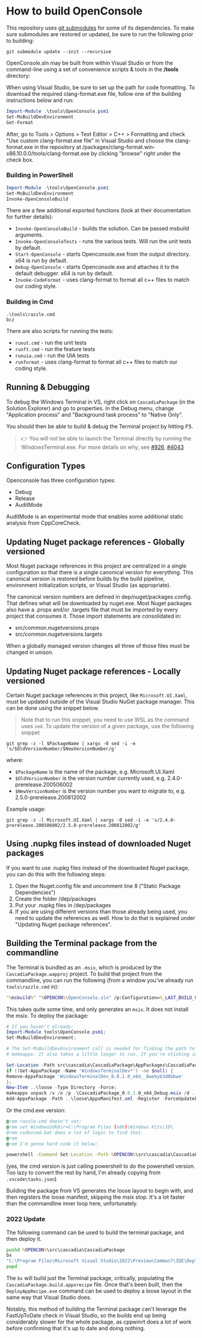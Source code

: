 
# How to build OpenConsole

This repository uses [git submodules](https://git-scm.com/book/en/v2/Git-Tools-Submodules) for some of its dependencies. To make sure submodules are restored or updated, be sure to run the following prior to building:

```shell
git submodule update --init --recursive
```

OpenConsole.sln may be built from within Visual Studio or from the command-line using a set of convenience scripts & tools in the **/tools** directory:

When using Visual Studio, be sure to set up the path for code formatting. To download the required clang-format.exe file, follow one of the building instructions below and run:
```powershell
Import-Module .\tools\OpenConsole.psm1
Set-MsBuildDevEnvironment
Get-Format
```
After, go to Tools > Options > Text Editor > C++ > Formatting and check "Use custom clang-format.exe file" in Visual Studio and choose the clang-format.exe in the repository at /packages/clang-format.win-x86.10.0.0/tools/clang-format.exe by clicking "browse" right under the check box.

### Building in PowerShell

```powershell
Import-Module .\tools\OpenConsole.psm1
Set-MsBuildDevEnvironment
Invoke-OpenConsoleBuild
```

There are a few additional exported functions (look at their documentation for further details):

- `Invoke-OpenConsoleBuild` - builds the solution. Can be passed msbuild arguments.
- `Invoke-OpenConsoleTests` - runs the various tests. Will run the unit tests by default.
- `Start-OpenConsole` - starts Openconsole.exe from the output directory. x64 is run by default.
- `Debug-OpenConsole` - starts Openconsole.exe and attaches it to the default debugger. x64 is run by default.
- `Invoke-CodeFormat` - uses clang-format to format all c++ files to match our coding style.

### Building in Cmd

```shell
.\tools\razzle.cmd
bcz
```

There are also scripts for running the tests:
- `runut.cmd` - run the unit tests
- `runft.cmd` - run the feature tests
- `runuia.cmd` - run the UIA tests
- `runformat` - uses clang-format to format all c++ files to match our coding style.

## Running & Debugging

To debug the Windows Terminal in VS, right click on `CascadiaPackage` (in the Solution Explorer) and go to properties. In the Debug menu, change "Application process" and "Background task process" to "Native Only".

You should then be able to build & debug the Terminal project by hitting <kbd>F5</kbd>.

> 👉 You will _not_ be able to launch the Terminal directly by running the WindowsTerminal.exe. For more details on why, see [#926](https://github.com/microsoft/terminal/issues/926), [#4043](https://github.com/microsoft/terminal/issues/4043)

## Configuration Types

Openconsole has three configuration types:

- Debug
- Release
- AuditMode

AuditMode is an experimental mode that enables some additional static analysis from CppCoreCheck.

## Updating Nuget package references - Globally versioned
Most Nuget package references in this project are centralized in a single configuration so that there is a single canonical version for everything.  This canonical version is restored before builds by the build pipeline, environment initialization scripts, or Visual Studio (as appropriate).

The canonical version numbers are defined in dep/nuget/packages.config.  That defines what will be downloaded by nuget.exe.  Most Nuget packages also have a .props and/or .targets file that must be imported by every project that consumes it.  Those import statements are consolidated in:
- src/common.nugetversions.props
- src/common.nugetversions.targets

When a globally managed version changes all three of those files must be changed in unison.

## Updating Nuget package references - Locally versioned
Certain Nuget package references in this project, like `Microsoft.UI.Xaml`, must be updated outside of the Visual Studio NuGet package manager. This can be done using the snippet below.
> Note that to run this snippet, you need to use WSL as the command uses `sed`.
To update the version of a given package, use the following snippet

`git grep -z -l $PackageName | xargs -0 sed -i -e 's/$OldVersionNumber/$NewVersionNumber/g'`

where:
- `$PackageName` is the name of the package, e.g. Microsoft.UI.Xaml
- `$OldVersionNumber` is the version number currently used, e.g. 2.4.0-prerelease.200506002
- `$NewVersionNumber` is the version number you want to migrate to, e.g. 2.5.0-prerelease.200812002

Example usage:

`git grep -z -l Microsoft.UI.Xaml | xargs -0 sed -i -e 's/2.4.0-prerelease.200506002/2.5.0-prerelease.200812002/g'`

## Using .nupkg files instead of downloaded Nuget packages
If you want to use .nupkg files instead of the downloaded Nuget package, you can do this with the following steps:

1. Open the Nuget.config file and uncomment line 8 ("Static Package Dependencies")
2. Create the folder /dep/packages
3. Put your .nupkg files in /dep/packages
4. If you are using different versions than those already being used, you need to update the references as well. How to do that is explained under "Updating Nuget package references".


## Building the Terminal package from the commandline

The Terminal is bundled as an `.msix`, which is produced by the `CascadiaPackage.wapproj` project. To build that project from the commandline, you can run the following (from a window you've already run `tools\razzle.cmd` in):

```cmd
"%msbuild%" "%OPENCON%\OpenConsole.sln" /p:Configuration=%_LAST_BUILD_CONF% /p:Platform=%ARCH% /p:AppxSymbolPackageEnabled=false /t:Terminal\CascadiaPackage /m
```

This takes quite some time, and only generates an `msix`. It does not install the msix. To deploy the package:

```powershell
# If you haven't already:
Import-Module tools\OpenConsole.psm1;
Set-MsBuildDevEnvironment;

# The Set-MsBuildDevEnvironment call is needed for finding the path to
# makeappx. It also takes a little longer to run. If you're sticking in powershell, best to do that.

Set-Location -Path src\cascadia\CascadiaPackage\AppPackages\CascadiaPackage_0.0.1.0_x64_Debug_Test;
if ((Get-AppxPackage -Name 'WindowsTerminalDev*') -ne $null) {
Remove-AppxPackage 'WindowsTerminalDev_0.0.1.0_x64__8wekyb3d8bbwe'
};
New-Item ..\loose -Type Directory -Force;
makeappx unpack /v /o /p .\CascadiaPackage_0.0.1.0_x64_Debug.msix /d ..\Loose\;
Add-AppxPackage -Path ..\loose\AppxManifest.xml -Register -ForceUpdateFromAnyVersion -ForceApplicationShutdown
```

Or the cmd.exe version:
```cmd
@rem razzle.cmd doesn't set:
@rem set WindowsSdkDir=C:\Program Files (x86)\Windows Kits\10\
@rem vsdevcmd.bat does a lot of logic to find that.
@rem
@rem I'm gonna hard code it below:

powershell -Command Set-Location -Path %OPENCON%\src\cascadia\CascadiaPackage\AppPackages\CascadiaPackage_0.0.1.0_x64_Debug_Test;if ((Get-AppxPackage -Name 'WindowsTerminalDev*') -ne $null) { Remove-AppxPackage 'WindowsTerminalDev_0.0.1.0_x64__8wekyb3d8bbwe'};New-Item ..\loose -Type Directory -Force;C:\'Program Files (x86)'\'Windows Kits'\10\bin\10.0.19041.0\x64\makeappx unpack /v /o /p .\CascadiaPackage_0.0.1.0_x64_Debug.msix /d ..\Loose\;Add-AppxPackage -Path ..\loose\AppxManifest.xml -Register -ForceUpdateFromAnyVersion -ForceApplicationShutdown
```

(yes, the cmd version is just calling powershell to do the powershell version. Too lazy to convert the rest by hand, I'm already copying from `.vscode\tasks.json`)

Building the package from VS generates the loose layout to begin with, and then registers the loose manifest, skipping the msix stop. It's a lot faster than the commandline inner loop here, unfortunately.

### 2022 Update

The following command can be used to build the terminal package, and then deploy it.

```cmd
pushd %OPENCON%\src\cascadia\CascadiaPackage
bx
"C:\Program Files\Microsoft Visual Studio\2022\Preview\Common7\IDE\DeployAppRecipe.exe" bin\%ARCH%\%_LAST_BUILD_CONF%\CascadiaPackage.build.appxrecipe
popd
```

The `bx` will build just the Terminal package, critically, populating the `CascadiaPackage.build.appxrecipe` file. Once that's been built, then the `DeployAppRecipe.exe` command can be used to deploy a loose layout in the same way that Visual Studio does.

Notably, this method of building the Terminal package can't leverage the FastUpToDate check in Visual Studio, so the builds end up being considerably slower for the whole package, as cppwinrt does a lot of work before confirming that it's up to date and doing nothing.
